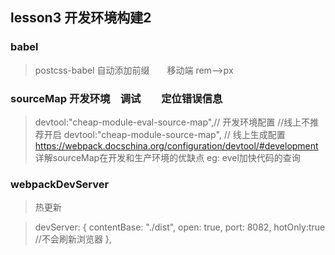 ## lesson3 开发环境构建2 

### babel
> postcss-babel 自动添加前缀　　移动端  rem-->px

### sourceMap  开发环境　调试　　定位错误信息
> devtool:"cheap-module-eval-source-map",// 开发环境配置
//线上不推荐开启
> devtool:"cheap-module-source-map", // 线上⽣成配置
> https://webpack.docschina.org/configuration/devtool/#development 
详解sourceMap在开发和生产环境的优缺点  eg: evel加快代码的查询


### webpackDevServer
> 热更新

>devServer: {
      contentBase: "./dist",
      open: true,
      port: 8082,
      hotOnly:true //不会刷新浏览器
    },

### 
